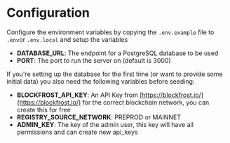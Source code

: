 # Configuration

Configure the environment variables by copying the `.env.example` file to `.env`or `.env.local` and setup the
variables

- **DATABASE_URL**: The endpoint for a PostgreSQL database to be used
- **PORT**: The port to run the server on (default is 3000)

If you're setting up the database for the first time (or want to provide some initial data) you also need the
following variables before seeding:

- **BLOCKFROST_API_KEY**: An API Key from [https://blockfrost.io/](https://blockfrost.io/) for the correct blockchain network, you can create this for free
- **REGISTRY_SOURCE_NETWORK**: PREPROD or MAINNET
- **ADMIN_KEY**: The key of the admin user, this key will have all permissions and can create new api_keys
